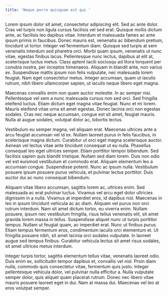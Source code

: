 ```yaml
---
title: 'Neque porro quisquam est qui '
---
```

Lorem ipsum dolor sit amet, consectetur adipiscing elit. Sed ac ante dolor. Cras vel turpis non ligula cursus facilisis vel sed erat. Quisque mollis dictum ante, ac facilisis leo dapibus vitae. Interdum et malesuada fames ac ante ipsum primis in faucibus. Donec mauris est, venenatis ac bibendum pretium, tincidunt ut tortor. Integer vel fermentum diam. Quisque sed turpis at sem venenatis interdum sed pharetra orci. Morbi quam ipsum, venenatis ut nunc vitae, egestas finibus lacus. Pellentesque nunc lectus, dapibus at elit at, scelerisque luctus metus. Class aptent taciti sociosqu ad litora torquent per conubia nostra, per inceptos himenaeos. Aliquam in blandit ante, non varius ex. Suspendisse mattis ipsum non felis vulputate, nec malesuada lorem feugiat. Nam eget consectetur metus. Integer accumsan, quam ut iaculis rutrum, nibh libero ullamcorper sapien, ut iaculis neque libero eget magna.



Maecenas convallis enim non quam auctor molestie. In ac semper nisi. Pellentesque vel sem a nunc malesuada cursus non sed orci. Sed fringilla eleifend luctus. Etiam dictum eget magna vitae feugiat. Nunc et mi lorem. Mauris eleifend vitae urna sit amet egestas. Donec lacinia orci non egestas sodales. Cras nec neque accumsan, congue est sit amet, feugiat mauris. Nulla at augue sodales, volutpat dolor ac, lobortis lectus.



Vestibulum eu semper magna, vel aliquam erat. Maecenas ultrices ante a arcu feugiat accumsan vel id ex. Nullam laoreet purus in felis faucibus, in scelerisque magna dictum. Curabitur ut orci eget magna scelerisque auctor. Aenean vel lectus vitae ante tincidunt consequat ut eu nulla. Phasellus consequat leo eget ultrices semper. Etiam porttitor tempor bibendum. Sed facilisis sapien quis blandit tristique. Nullam sed diam lorem. Duis non odio vel est euismod vestibulum et commodo erat. Aliquam elementum leo a accumsan congue. Suspendisse potenti. Nunc ac ipsum nulla. Vestibulum posuere ipsum posuere purus vehicula, et pulvinar lectus porttitor. Duis auctor dui ac nunc consequat bibendum.



Aliquam vitae libero accumsan, sagittis lorem ac, ultrices enim. Sed malesuada ac erat pulvinar luctus. Vivamus vel arcu eget dolor ultricies dignissim in a nulla. Vivamus at imperdiet eros, id dapibus nisl. Maecenas in leo in ipsum tincidunt vehicula ac ac diam. Aliquam vel purus non orci rutrum interdum. Nam sit amet dictum tortor, eu viverra enim. Nullam posuere, ipsum nec vestibulum fringilla, risus tellus venenatis elit, sit amet gravida lorem massa in tellus. Suspendisse aliquet nunc ut turpis porttitor tempus. Nullam ut feugiat quam, ac imperdiet erat. Nunc ut finibus purus. Etiam tempus fermentum eros, condimentum iaculis orci elementum et. Ut fringilla posuere nibh, sit amet lacinia orci sodales vulputate. In laoreet augue sed tempus finibus. Curabitur vehicula lectus sit amet risus sodales, sit amet ultrices metus interdum.



Integer turpis tortor, sagittis elementum tellus vitae, venenatis laoreet odio. Duis enim ex, sollicitudin tempor dapibus et, convallis vel nisl. Proin diam nulla, commodo quis consectetur vitae, fermentum quis justo. Integer pellentesque vehicula dolor, vel pulvinar nulla efficitur a. Nulla vulputate semper dolor, quis aliquet quam placerat rutrum. Donec nec libero vitae mauris posuere laoreet eget in dui. Nam at massa dui. Maecenas vel leo at eros volutpat semper.
